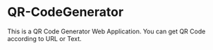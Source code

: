 # QR-CodeGenerator
This is a QR Code Generator Web Application. You can get QR Code according to URL or Text.
